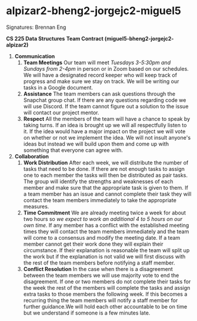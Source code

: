 # alpizar2-bheng2-jorgejc2-miguel5
Signatures:
Brennan Eng

**CS 225 Data Structures**
**Team Contract (miguel5-bheng2-jorgejc2- alpizar2)**

1. **Communication**
    1. **Team Meetings** Our team will meet *Tuesdays 3-5:30pm and Sundays from 2-4pm* in person or in Zoom based on our schedules. We will have a designated record keeper who will keep track of progress and make sure we stay on track. We will be writing our tasks in a Google document. 
    1. **Assistance** The team members can ask questions through the Snapchat group chat. If there are any questions regarding code we will use Discord. If the team cannot figure out a solution to the issue will contact our project mentor. 
    1. **Respect**  All the members of the team will have a chance to speak by taking turns. If an idea is brought up we will all respectfully listen to it. If the idea would have a major impact on the project we will vote on whether or not we implement the idea. We will not insult anyone's ideas but instead we will build upon them and come up with something that everyone can agree with. 
1. **Collaboration** 
    1. **Work Distribution** After each week, we will distribute the number of tasks that need to be done. If there are not enough tasks to assign one to each member the tasks will then be distributed as pair tasks. The group will identify the strengths and weaknesses of each member and make sure that the appropriate task is given to them. If a team member has an issue and cannot complete their task they will contact the team members immediately to take the appropriate measures. 
    1. **Time Commitment** We are already meeting twice a week for about two hours so *we expect to work an additional 4 to 5 hours on our own time*. If any member has a conflict with the established meeting times they will contact the team members immediately and the team will come to a consensus and modify the meeting date. If a team member cannot get their work done they will explain their circumstance. If their explanation is reasonable the team will split up the work but if the explanation is not valid we will first discuss with the rest of the team members before notifying a staff member. 
    1. **Conflict Resolution** In the case when there is a disagreement between the team members we will use majority vote to end the disagreement. If one or two members do not complete their tasks for the week the rest of the members will complete the tasks and assign extra tasks to those members the following week. If this becomes a recurring thing the team members will notify a staff member for further guidance.We will hold each other accountable to be on time but we understand if someone is a few minutes late.   
